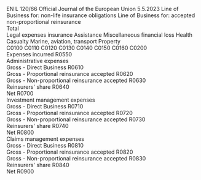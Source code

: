 EN  L 120/66 Official Journal of the European Union 5.5.2023
 Line of Business for:  non-life insurance 
obligations  Line of Business for:  accepted non-proportional reinsurance  
Total  
Legal expenses 
insurance  Assistance  Miscellaneous 
financial loss  Health  Casualty  Marine, 
aviation, 
transport  Property  
C0100  C0110  C0120  C0130  C0140  C0150  C0160  C0200  
Expenses incurred  R0550  
Administrative expenses  
Gross - Direct Business  R0610  
Gross - Proportional reinsurance accepted  R0620  
Gross - Non-proportional reinsurance accepted  R0630  
Reinsurers' share  R0640  
Net  R0700  
Investment management expenses  
Gross - Direct Business  R0710  
Gross - Proportional reinsurance accepted  R0720  
Gross - Non-proportional reinsurance accepted  R0730  
Reinsurers' share  R0740  
Net  R0800  
Claims management expenses  
Gross - Direct Business  R0810  
Gross - Proportional reinsurance accepted  R0820  
Gross - Non-proportional reinsurance accepted  R0830  
Reinsurers' share  R0840  
Net  R0900